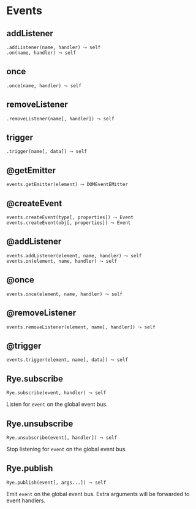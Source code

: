 Events
==================

addListener
------------------

    .addListener(name, handler) ⤳ self
    .on(name, handler) ⤳ self


once
------------------

    .once(name, handler) ⤳ self


removeListener
------------------

    .removeListener(name[, handler]) ⤳ self


trigger
------------------

    .trigger(name[, data]) ⤳ self


@getEmitter
------------------

    events.getEmitter(element) ⤳ DOMEventEMitter


@createEvent
------------------

    events.createEvent(type[, properties]) ⤳ Event
    events.createEvent(obj[, properties]) ⤳ Event


@addListener
------------------

    events.addListener(element, name, handler) ⤳ self
    events.on(element, name, handler) ⤳ self


@once
------------------

    events.once(element, name, handler) ⤳ self


@removeListener
------------------

    events.removeListener(element, name[, handler]) ⤳ self


@trigger
------------------

    events.trigger(element, name[, data]) ⤳ self


Rye.subscribe
------------------

    Rye.subscribe(event, handler) ⤳ self

Listen for `event` on the global event bus.


Rye.unsubscribe
------------------

    Rye.unsubscribe(event[, handler]) ⤳ self

Stop listening for `event` on the global event bus.


Rye.publish
------------------

    Rye.publish(event[, args...]) ⤳ self

Emit `event` on the global event bus. Extra arguments will be forwarded to event handlers.

